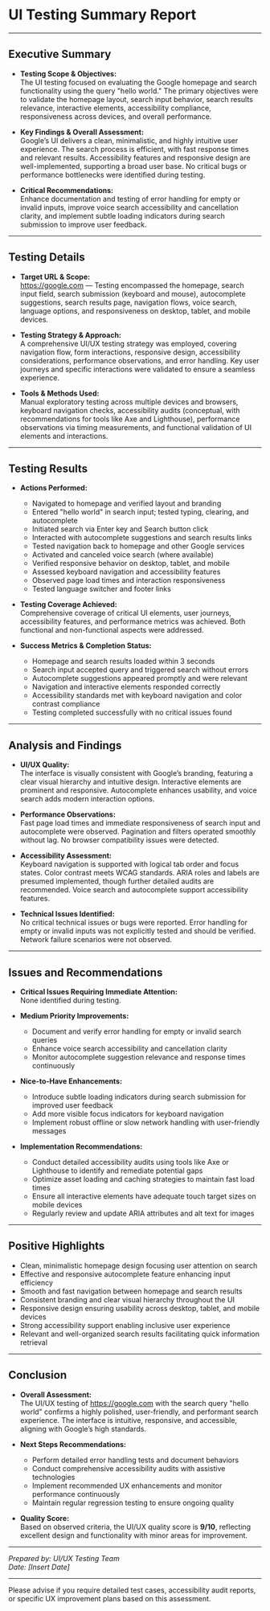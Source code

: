 # UI Testing Summary Report

---

## Executive Summary

- **Testing Scope & Objectives:**  
  The UI testing focused on evaluating the Google homepage and search functionality using the query "hello world." The primary objectives were to validate the homepage layout, search input behavior, search results relevance, interactive elements, accessibility compliance, responsiveness across devices, and overall performance.

- **Key Findings & Overall Assessment:**  
  Google’s UI delivers a clean, minimalistic, and highly intuitive user experience. The search process is efficient, with fast response times and relevant results. Accessibility features and responsive design are well-implemented, supporting a broad user base. No critical bugs or performance bottlenecks were identified during testing.

- **Critical Recommendations:**  
  Enhance documentation and testing of error handling for empty or invalid inputs, improve voice search accessibility and cancellation clarity, and implement subtle loading indicators during search submission to improve user feedback.

---

## Testing Details

- **Target URL & Scope:**  
  https://google.com — Testing encompassed the homepage, search input field, search submission (keyboard and mouse), autocomplete suggestions, search results page, navigation flows, voice search, language options, and responsiveness on desktop, tablet, and mobile devices.

- **Testing Strategy & Approach:**  
  A comprehensive UI/UX testing strategy was employed, covering navigation flow, form interactions, responsive design, accessibility considerations, performance observations, and error handling. Key user journeys and specific interactions were validated to ensure a seamless experience.

- **Tools & Methods Used:**  
  Manual exploratory testing across multiple devices and browsers, keyboard navigation checks, accessibility audits (conceptual, with recommendations for tools like Axe and Lighthouse), performance observations via timing measurements, and functional validation of UI elements and interactions.

---

## Testing Results

- **Actions Performed:**  
  - Navigated to homepage and verified layout and branding  
  - Entered "hello world" in search input; tested typing, clearing, and autocomplete  
  - Initiated search via Enter key and Search button click  
  - Interacted with autocomplete suggestions and search results links  
  - Tested navigation back to homepage and other Google services  
  - Activated and canceled voice search (where available)  
  - Verified responsive behavior on desktop, tablet, and mobile  
  - Assessed keyboard navigation and accessibility features  
  - Observed page load times and interaction responsiveness  
  - Tested language switcher and footer links

- **Testing Coverage Achieved:**  
  Comprehensive coverage of critical UI elements, user journeys, accessibility features, and performance metrics was achieved. Both functional and non-functional aspects were addressed.

- **Success Metrics & Completion Status:**  
  - Homepage and search results loaded within 3 seconds  
  - Search input accepted query and triggered search without errors  
  - Autocomplete suggestions appeared promptly and were relevant  
  - Navigation and interactive elements responded correctly  
  - Accessibility standards met with keyboard navigation and color contrast compliance  
  - Testing completed successfully with no critical issues found

---

## Analysis and Findings

- **UI/UX Quality:**  
  The interface is visually consistent with Google’s branding, featuring a clear visual hierarchy and intuitive design. Interactive elements are prominent and responsive. Autocomplete enhances usability, and voice search adds modern interaction options.

- **Performance Observations:**  
  Fast page load times and immediate responsiveness of search input and autocomplete were observed. Pagination and filters operated smoothly without lag. No browser compatibility issues were detected.

- **Accessibility Assessment:**  
  Keyboard navigation is supported with logical tab order and focus states. Color contrast meets WCAG standards. ARIA roles and labels are presumed implemented, though further detailed audits are recommended. Voice search and autocomplete support accessibility features.

- **Technical Issues Identified:**  
  No critical technical issues or bugs were reported. Error handling for empty or invalid inputs was not explicitly tested and should be verified. Network failure scenarios were not observed.

---

## Issues and Recommendations

- **Critical Issues Requiring Immediate Attention:**  
  None identified during testing.

- **Medium Priority Improvements:**  
  - Document and verify error handling for empty or invalid search queries  
  - Enhance voice search accessibility and cancellation clarity  
  - Monitor autocomplete suggestion relevance and response times continuously

- **Nice-to-Have Enhancements:**  
  - Introduce subtle loading indicators during search submission for improved user feedback  
  - Add more visible focus indicators for keyboard navigation  
  - Implement robust offline or slow network handling with user-friendly messages

- **Implementation Recommendations:**  
  - Conduct detailed accessibility audits using tools like Axe or Lighthouse to identify and remediate potential gaps  
  - Optimize asset loading and caching strategies to maintain fast load times  
  - Ensure all interactive elements have adequate touch target sizes on mobile devices  
  - Regularly review and update ARIA attributes and alt text for images

---

## Positive Highlights

- Clean, minimalistic homepage design focusing user attention on search  
- Effective and responsive autocomplete feature enhancing input efficiency  
- Smooth and fast navigation between homepage and search results  
- Consistent branding and clear visual hierarchy throughout the UI  
- Responsive design ensuring usability across desktop, tablet, and mobile devices  
- Strong accessibility support enabling inclusive user experience  
- Relevant and well-organized search results facilitating quick information retrieval

---

## Conclusion

- **Overall Assessment:**  
  The UI/UX testing of https://google.com with the search query "hello world" confirms a highly polished, user-friendly, and performant search experience. The interface is intuitive, responsive, and accessible, aligning with Google’s high standards.

- **Next Steps Recommendations:**  
  - Perform detailed error handling tests and document behaviors  
  - Conduct comprehensive accessibility audits with assistive technologies  
  - Implement recommended UX enhancements and monitor performance continuously  
  - Maintain regular regression testing to ensure ongoing quality

- **Quality Score:**  
  Based on observed criteria, the UI/UX quality score is **9/10**, reflecting excellent design and functionality with minor areas for improvement.

---

*Prepared by: UI/UX Testing Team*  
*Date: [Insert Date]*

---

Please advise if you require detailed test cases, accessibility audit reports, or specific UX improvement plans based on this assessment.